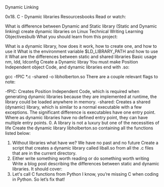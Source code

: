 Dynamic Linking

0x18. C - Dynamic libraries
Resourcesbooks
Read or watch:

What is difference between Dynamic and Static library (Static and Dynamic linking)
create dynamic libraries on Linux
Technical Writing
Learning Objectivesbulb
What you should learn from this project:

What is a dynamic library, how does it work, how to create one, and how to use it
What is the environment variable $LD_LIBRARY_PATH and how to use it
What are the differences between static and shared libraries
Basic usage nm, ldd, ldconfig
Create a Dynamic libray
You must make Position Independent object Code, and dynamic libraries end with .so:

gcc -fPIC *.c -shared -o libholberton.so
There are a couple relevant flags to note:

-fPIC: Creates Position Independent Code, which is required when generating dynamic libraries because they are implemented at runtime, the library could be loaded anywhere in memory.
-shared: Creates a shared (dynamic) library, which is similar to a normal executable with a few exceptions. The significant difference is executables have one entry point. Where as dynamic libraries have no defined entry point, they can have multiple entry points.
0. A library is not a luxury but one of the necessities of life
Create the dynamic library libholberton.so containing all the functions listed below:
1. Without libraries what have we? We have no past and no future
Create a script that creates a dynamic library called liball.so from all the .c files that are in the current directory.
2. Either write something worth reading or do something worth writing
Write a blog post describing the differences between static and dynamic libraries. It should cover:
3. Let's call C functions from Python
I know, you’re missing C when coding in Python. So let’s fix that!
